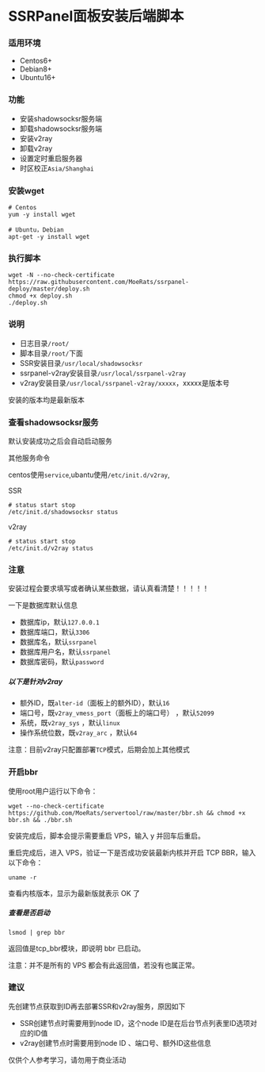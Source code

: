 # SSRPanel面板安装后端脚本



### 适用环境
- Centos6+
- Debian8+
- Ubuntu16+



### 功能
- 安装shadowsocksr服务端
- 卸载shadowsocksr服务端
- 安装v2ray
- 卸载v2ray
- 设置定时重启服务器
- 时区校正`Asia/Shanghai`

### 安装wget
```
# Centos
yum -y install wget

# Ubuntu，Debian
apt-get -y install wget
```

### 执行脚本
```
wget -N --no-check-certificate https://raw.githubusercontent.com/MoeRats/ssrpanel-deploy/master/deploy.sh
chmod +x deploy.sh
./deploy.sh
```

### 说明
- 日志目录`/root/`
- 脚本目录`/root/`下面
- SSR安装目录`/usr/local/shadowsocksr`
- ssrpanel-v2ray安装目录`/usr/local/ssrpanel-v2ray`
- v2ray安装目录`/usr/local/ssrpanel-v2ray/xxxxx`，xxxxx是版本号

安装的版本均是最新版本


### 查看shadowsocksr服务

默认安装成功之后会自动启动服务

其他服务命令

centos使用`service`,ubantu使用`/etc/init.d/v2ray`,

SSR
```
# status start stop
/etc/init.d/shadowsocksr status
```

v2ray
```
# status start stop
/etc/init.d/v2ray status
```


### 注意
安装过程会要求填写或者确认某些数据，请认真看清楚！！！！！

一下是数据库默认信息

- 数据库ip，默认`127.0.0.1`
- 数据库端口，默认`3306`
- 数据库名，默认`ssrpanel`
- 数据库用户名，默认`ssrpanel`
- 数据库密码，默认`password`

##### 以下是针对v2ray

- 额外ID，既`alter-id`（面板上的额外ID），默认`16`
- 端口号，既`v2ray_vmess_port`（面板上的端口号） ，默认`52099`
- 系统，既`v2ray_sys` ，默认`linux`
- 操作系统位数，既`v2ray_arc` ，默认`64`

注意：目前v2ray只配置部署`TCP`模式，后期会加上其他模式

### 开启bbr

使用root用户运行以下命令：

```
wget --no-check-certificate https://github.com/MoeRats/servertool/raw/master/bbr.sh && chmod +x bbr.sh && ./bbr.sh
```
安装完成后，脚本会提示需要重启 VPS，输入 y 并回车后重启。

重启完成后，进入 VPS，验证一下是否成功安装最新内核并开启 TCP BBR，输入以下命令：

```
uname -r
```
查看内核版本，显示为最新版就表示 OK 了

##### 查看是否启动

```
lsmod | grep bbr
```
返回值是tcp_bbr模块，即说明 bbr 已启动。

注意：并不是所有的 VPS 都会有此返回值，若没有也属正常。

### 建议

先创建节点获取到ID再去部署SSR和v2ray服务，原因如下
- SSR创建节点时需要用到node ID，这个node ID是在后台节点列表里ID选项对应的ID值
- v2ray创建节点时需要用到node ID 、端口号、额外ID这些信息

仅供个人参考学习，请勿用于商业活动
